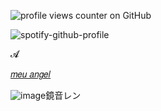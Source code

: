  ![profile views counter on GitHub](https://komarev.com/ghpvc/?username=xelxmyr&color=ffc95d)
 
![spotify-github-profile](https://spotify-github-profile.kittinanx.com/api/view.svg?uid=315tra4pwssaluxb7nhifd5hjkq4&redirect=true][https://spotify-github-profile.kittinanx.com/api/view.svg?uid=315tra4pwssaluxb7nhifd5hjkq4&cover_image=true&theme=novatorem&show_offline=false&background_color=372912&interchange=true&bar_color=ffc217&bar_color_cover=true)

𝓐

[𝑚𝑒𝑢 𝑎𝑛𝑔𝑒𝑙](https://translate.google.com/translate?u=https://projectsekai.fandom.com/wiki/Kagamine_Len&hl=vi&sl=en&tl=vi&client=srp]) 

![image](https://github.com/user-attachments/assets/a5234d12-214d-44d8-869d-e43b3d8256a8)鏡音レン 
